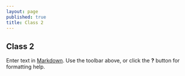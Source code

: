 ```yaml
---
layout: page
published: true
title: Class 2
---
```

## Class 2

Enter text in [Markdown](http://daringfireball.net/projects/markdown/). Use the toolbar above, or click the **?** button for formatting help.
